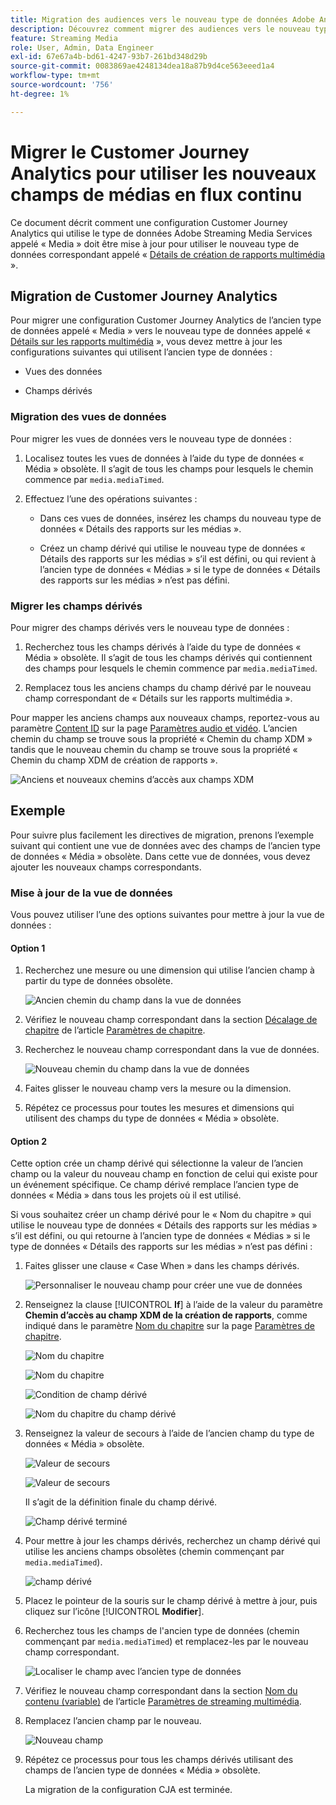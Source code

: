 ```yaml
---
title: Migration des audiences vers le nouveau type de données Adobe Analytics for Streaming Media
description: Découvrez comment migrer des audiences vers le nouveau type de données Adobe Analytics for Streaming Media
feature: Streaming Media
role: User, Admin, Data Engineer
exl-id: 67e67a4b-bd61-4247-93b7-261bd348d29b
source-git-commit: 0083869ae4248134dea18a87b9d4ce563eeed1a4
workflow-type: tm+mt
source-wordcount: '756'
ht-degree: 1%

---
```


# Migrer le Customer Journey Analytics pour utiliser les nouveaux champs de médias en flux continu

Ce document décrit comment une configuration Customer Journey Analytics qui utilise le type de données Adobe Streaming Media Services appelé « Media » doit être mise à jour pour utiliser le nouveau type de données correspondant appelé « [Détails de création de rapports multimédia](https://experienceleague.adobe.com/en/docs/experience-platform/xdm/data-types/media-reporting-details) ».

## Migration de Customer Journey Analytics

Pour migrer une configuration Customer Journey Analytics de l’ancien type de données appelé « Media » vers le nouveau type de données appelé « [Détails sur les rapports multimédia](https://experienceleague.adobe.com/en/docs/experience-platform/xdm/data-types/media-reporting-details) », vous devez mettre à jour les configurations suivantes qui utilisent l’ancien type de données :

* Vues des données

* Champs dérivés

### Migration des vues de données

Pour migrer les vues de données vers le nouveau type de données :

1. Localisez toutes les vues de données à l’aide du type de données « Média » obsolète. Il s’agit de tous les champs pour lesquels le chemin commence par `media.mediaTimed`.

1. Effectuez l’une des opérations suivantes :

   * Dans ces vues de données, insérez les champs du nouveau type de données « Détails des rapports sur les médias ».

   * Créez un champ dérivé qui utilise le nouveau type de données « Détails des rapports sur les médias » s’il est défini, ou qui revient à l’ancien type de données « Médias » si le type de données « Détails des rapports sur les médias » n’est pas défini.

### Migrer les champs dérivés

Pour migrer des champs dérivés vers le nouveau type de données :

1. Recherchez tous les champs dérivés à l’aide du type de données « Média » obsolète. Il s’agit de tous les champs dérivés qui contiennent des champs pour lesquels le chemin commence par `media.mediaTimed`.

1. Remplacez tous les anciens champs du champ dérivé par le nouveau champ correspondant de « Détails sur les rapports multimédia ».

Pour mapper les anciens champs aux nouveaux champs, reportez-vous au paramètre [Content ID](https://experienceleague.adobe.com/en/docs/media-analytics/using/implementation/variables/audio-video-parameters#content-id) sur la page [Paramètres audio et vidéo](https://experienceleague.adobe.com/fr/docs/media-analytics/using/implementation/variables/audio-video-parameters). L’ancien chemin du champ se trouve sous la propriété « Chemin du champ XDM » tandis que le nouveau chemin du champ se trouve sous la propriété « Chemin du champ XDM de création de rapports ».

![Anciens et nouveaux chemins d’accès aux champs XDM](assets/field-paths-updated.jpeg)

## Exemple

Pour suivre plus facilement les directives de migration, prenons l’exemple suivant qui contient une vue de données avec des champs de l’ancien type de données « Média » obsolète. Dans cette vue de données, vous devez ajouter les nouveaux champs correspondants.

### Mise à jour de la vue de données

Vous pouvez utiliser l’une des options suivantes pour mettre à jour la vue de données :

#### Option 1

1. Recherchez une mesure ou une dimension qui utilise l’ancien champ à partir du type de données obsolète.

   ![Ancien chemin du champ dans la vue de données](assets/old-field-data-view.jpeg)

1. Vérifiez le nouveau champ correspondant dans la section [Décalage de chapitre](https://experienceleague.adobe.com/en/docs/media-analytics/using/implementation/variables/chapter-parameters#chapter-offset) de l’article [Paramètres de chapitre](https://experienceleague.adobe.com/fr/docs/media-analytics/using/implementation/variables/chapter-parameters).

1. Recherchez le nouveau champ correspondant dans la vue de données.

   ![Nouveau chemin du champ dans la vue de données](assets/new-field-data-view.jpeg)

1. Faites glisser le nouveau champ vers la mesure ou la dimension.

1. Répétez ce processus pour toutes les mesures et dimensions qui utilisent des champs du type de données « Média » obsolète.

#### Option 2

Cette option crée un champ dérivé qui sélectionne la valeur de l’ancien champ ou la valeur du nouveau champ en fonction de celui qui existe pour un événement spécifique. Ce champ dérivé remplace l’ancien type de données « Média » dans tous les projets où il est utilisé.

Si vous souhaitez créer un champ dérivé pour le « Nom du chapitre » qui utilise le nouveau type de données « Détails des rapports sur les médias » s’il est défini, ou qui retourne à l’ancien type de données « Médias » si le type de données « Détails des rapports sur les médias » n’est pas défini :

1. Faites glisser une clause « Case When » dans les champs dérivés.

   ![Personnaliser le nouveau champ pour créer une vue de données](assets/create-derived-field2.jpeg)

1. Renseignez la clause [!UICONTROL **If**] à l’aide de la valeur du paramètre **Chemin d’accès au champ XDM de la création de rapports**, comme indiqué dans le paramètre [Nom du chapitre](https://experienceleague.adobe.com/en/docs/media-analytics/using/implementation/variables/chapter-parameters#chapter-name) sur la page [Paramètres de chapitre](https://experienceleague.adobe.com/fr/docs/media-analytics/using/implementation/variables/chapter-parameters).

   ![ Nom du chapitre ](assets/chapter-name.jpeg)

   ![ Nom du chapitre ](assets/chapter-name2.jpeg)

   ![Condition de champ dérivé](assets/derived-field-condition.jpeg)

   ![Nom du chapitre du champ dérivé](assets/derived-field-chapter-name.jpeg)

1. Renseignez la valeur de secours à l’aide de l’ancien champ du type de données « Média » obsolète.

   ![ Valeur de secours ](assets/fallback-value.jpeg)

   ![ Valeur de secours ](assets/fallback-value2.jpeg)

   Il s’agit de la définition finale du champ dérivé.

   ![Champ dérivé terminé](assets/derived-field-complete.jpeg)

1. Pour mettre à jour les champs dérivés, recherchez un champ dérivé qui utilise les anciens champs obsolètes (chemin commençant par `media.mediaTimed`).

   ![champ dérivé ](assets/old-derived-field.jpeg)

1. Placez le pointeur de la souris sur le champ dérivé à mettre à jour, puis cliquez sur l’icône [!UICONTROL **Modifier**].

1. Recherchez tous les champs de l&#39;ancien type de données (chemin commençant par `media.mediaTimed`) et remplacez-les par le nouveau champ correspondant.

   ![Localiser le champ avec l’ancien type de données](assets/locate-fields-with-old-datatype.jpeg)

1. Vérifiez le nouveau champ correspondant dans la section [ Nom du contenu (variable)](https://experienceleague.adobe.com/en/docs/media-analytics/using/implementation/variables/audio-video-parameters#content-name-variable) de l’article [Paramètres de streaming multimédia](https://experienceleague.adobe.com/en/docs/media-analytics/using/implementation/variables/audio-video-parameters#content-name-variable).

1. Remplacez l’ancien champ par le nouveau.

   ![Nouveau champ](assets/derived-field-new.jpeg)

1. Répétez ce processus pour tous les champs dérivés utilisant des champs de l’ancien type de données « Média » obsolète.

   La migration de la configuration CJA est terminée.
